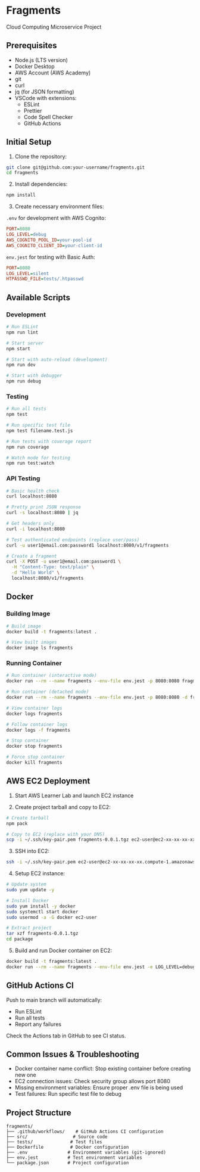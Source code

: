 # Fragments

Cloud Computing Microservice Project

## Prerequisites

- Node.js (LTS version)
- Docker Desktop
- AWS Account (AWS Academy)
- git
- curl
- jq (for JSON formatting)
- VSCode with extensions:
  - ESLint
  - Prettier
  - Code Spell Checker
  - GitHub Actions

## Initial Setup

1. Clone the repository:

```bash
git clone git@github.com:your-username/fragments.git
cd fragments
```

2. Install dependencies:

```bash
npm install
```

3. Create necessary environment files:

`.env` for development with AWS Cognito:

```ini
PORT=8080
LOG_LEVEL=debug
AWS_COGNITO_POOL_ID=your-pool-id
AWS_COGNITO_CLIENT_ID=your-client-id
```

`env.jest` for testing with Basic Auth:

```ini
PORT=8080
LOG_LEVEL=silent
HTPASSWD_FILE=tests/.htpasswd
```

## Available Scripts

### Development

```bash
# Run ESLint
npm run lint

# Start server
npm start

# Start with auto-reload (development)
npm run dev

# Start with debugger
npm run debug
```

### Testing

```bash
# Run all tests
npm test

# Run specific test file
npm test filename.test.js

# Run tests with coverage report
npm run coverage

# Watch mode for testing
npm run test:watch
```

### API Testing

```bash
# Basic health check
curl localhost:8080

# Pretty print JSON response
curl -s localhost:8080 | jq

# Get headers only
curl -i localhost:8080

# Test authenticated endpoints (replace user/pass)
curl -u user1@email.com:password1 localhost:8080/v1/fragments

# Create a fragment
curl -X POST -u user1@email.com:password1 \
  -H "Content-Type: text/plain" \
  -d "Hello World" \
  localhost:8080/v1/fragments
```

## Docker

### Building Image

```bash
# Build image
docker build -t fragments:latest .

# View built images
docker image ls fragments
```

### Running Container

```bash
# Run container (interactive mode)
docker run --rm --name fragments --env-file env.jest -p 8080:8080 fragments:latest

# Run container (detached mode)
docker run --rm --name fragments --env-file env.jest -p 8080:8080 -d fragments:latest

# View container logs
docker logs fragments

# Follow container logs
docker logs -f fragments

# Stop container
docker stop fragments

# Force stop container
docker kill fragments
```

## AWS EC2 Deployment

1. Start AWS Learner Lab and launch EC2 instance

2. Create project tarball and copy to EC2:

```bash
# Create tarball
npm pack

# Copy to EC2 (replace with your DNS)
scp -i ~/.ssh/key-pair.pem fragments-0.0.1.tgz ec2-user@ec2-xx-xx-xx-xx.compute-1.amazonaws.com:
```

3. SSH into EC2:

```bash
ssh -i ~/.ssh/key-pair.pem ec2-user@ec2-xx-xx-xx-xx.compute-1.amazonaws.com
```

4. Setup EC2 instance:

```bash
# Update system
sudo yum update -y

# Install Docker
sudo yum install -y docker
sudo systemctl start docker
sudo usermod -a -G docker ec2-user

# Extract project
tar xzf fragments-0.0.1.tgz
cd package
```

5. Build and run Docker container on EC2:

```bash
docker build -t fragments:latest .
docker run --rm --name fragments --env-file env.jest -e LOG_LEVEL=debug -p 8080:8080 -d fragments:latest
```

## GitHub Actions CI

Push to main branch will automatically:

- Run ESLint
- Run all tests
- Report any failures

Check the Actions tab in GitHub to see CI status.

## Common Issues & Troubleshooting

- Docker container name conflict: Stop existing container before creating new one
- EC2 connection issues: Check security group allows port 8080
- Missing environment variables: Ensure proper .env file is being used
- Test failures: Run specific test file to debug

## Project Structure

```
fragments/
├── .github/workflows/    # GitHub Actions CI configuration
├── src/                 # Source code
├── tests/              # Test files
├── Dockerfile          # Docker configuration
├── .env               # Environment variables (git-ignored)
├── env.jest           # Test environment variables
└── package.json       # Project configuration
```
